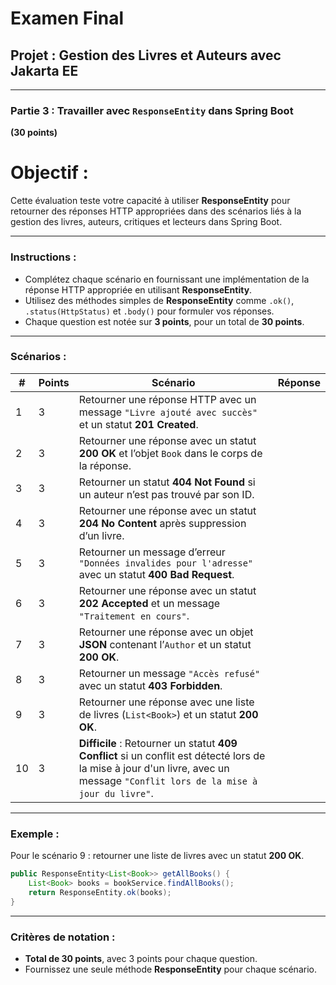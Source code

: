 # **Examen Final**  
## **Projet : Gestion des Livres et Auteurs avec Jakarta EE**

---

### **Partie 3 : Travailler avec `ResponseEntity` dans Spring Boot**  
**(30 points)**


# Objectif : 
Cette évaluation teste votre capacité à utiliser **ResponseEntity** pour retourner des réponses HTTP appropriées dans des scénarios liés à la gestion des livres, auteurs, critiques et lecteurs dans Spring Boot.

---

### Instructions :
- Complétez chaque scénario en fournissant une implémentation de la réponse HTTP appropriée en utilisant **ResponseEntity**.
- Utilisez des méthodes simples de **ResponseEntity** comme `.ok()`, `.status(HttpStatus)` et `.body()` pour formuler vos réponses.
- Chaque question est notée sur **3 points**, pour un total de **30 points**.

---

### Scénarios :

| **#** | **Points** | **Scénario**                                                                                           | **Réponse**                                                     |
|-------|------------|--------------------------------------------------------------------------------------------------------|----------------------------------------------------------------|
| 1     | 3          | Retourner une réponse HTTP avec un message `"Livre ajouté avec succès"` et un statut **201 Created**.   |                                                                |
| 2     | 3          | Retourner une réponse avec un statut **200 OK** et l’objet `Book` dans le corps de la réponse.          |                                                                |
| 3     | 3          | Retourner un statut **404 Not Found** si un auteur n’est pas trouvé par son ID.                        |                                                                |
| 4     | 3          | Retourner une réponse avec un statut **204 No Content** après suppression d’un livre.                  |                                                                |
| 5     | 3          | Retourner un message d’erreur `"Données invalides pour l'adresse"` avec un statut **400 Bad Request**.  |                                                                |
| 6     | 3          | Retourner une réponse avec un statut **202 Accepted** et un message `"Traitement en cours"`.            |                                                                |
| 7     | 3          | Retourner une réponse avec un objet **JSON** contenant l’`Author` et un statut **200 OK**.             |                                                                |
| 8     | 3          | Retourner un message `"Accès refusé"` avec un statut **403 Forbidden**.                                 |                                                                |
| 9     | 3          | Retourner une réponse avec une liste de livres (`List<Book>`) et un statut **200 OK**.                 |                                                                |
| 10    | 3          | **Difficile** : Retourner un statut **409 Conflict** si un conflit est détecté lors de la mise à jour d'un livre, avec un message `"Conflit lors de la mise à jour du livre"`. |                                                                |

---

### Exemple :  
Pour le scénario 9 : retourner une liste de livres avec un statut **200 OK**.

```java
public ResponseEntity<List<Book>> getAllBooks() {
    List<Book> books = bookService.findAllBooks();
    return ResponseEntity.ok(books);
}
```

---

### Critères de notation :
- **Total de 30 points**, avec 3 points pour chaque question.
- Fournissez une seule méthode **ResponseEntity** pour chaque scénario.


